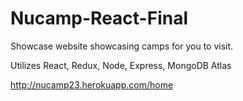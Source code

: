 # Nucamp-React-Final

Showcase website showcasing camps for you to visit.

Utilizes React, Redux, Node, Express, MongoDB Atlas

http://nucamp23.herokuapp.com/home
